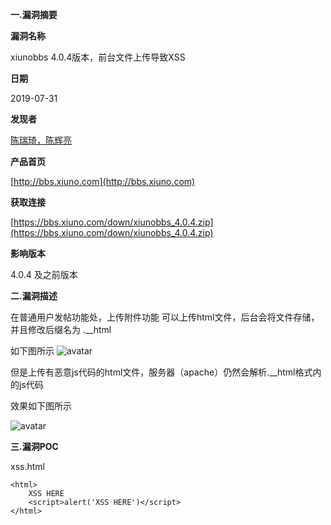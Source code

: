 **一.漏洞摘要**

**漏洞名称**

xiunobbs 4.0.4版本，前台文件上传导致XSS

**日期**

2019-07-31

**发现者**

[陈瑞琦，陈辉亮](https://www.codesafe.cn/)

**产品首页**

[http://bbs.xiuno.com](http://bbs.xiuno.com)

**获取连接**

[https://bbs.xiuno.com/down/xiunobbs_4.0.4.zip](https://bbs.xiuno.com/down/xiunobbs_4.0.4.zip)

**影响版本**

4.0.4 及之前版本

**二.漏洞描述**

在普通用户发帖功能处，上传附件功能
可以上传html文件，后台会将文件存储，并且修改后缀名为 .__html

如下图所示
![avatar](https://kevinoclam.github.io/blog/images/XIUNOBBS01.png)

但是上传有恶意js代码的html文件，服务器（apache）仍然会解析.__html格式内的js代码

效果如下图所示

![avatar](https://kevinoclam.github.io/blog/images/XIUNOBBS02.png)


**三.漏洞POC**

xss.html

```
<html>
	XSS HERE
	<script>alert('XSS HERE')</script>
</html>
```


